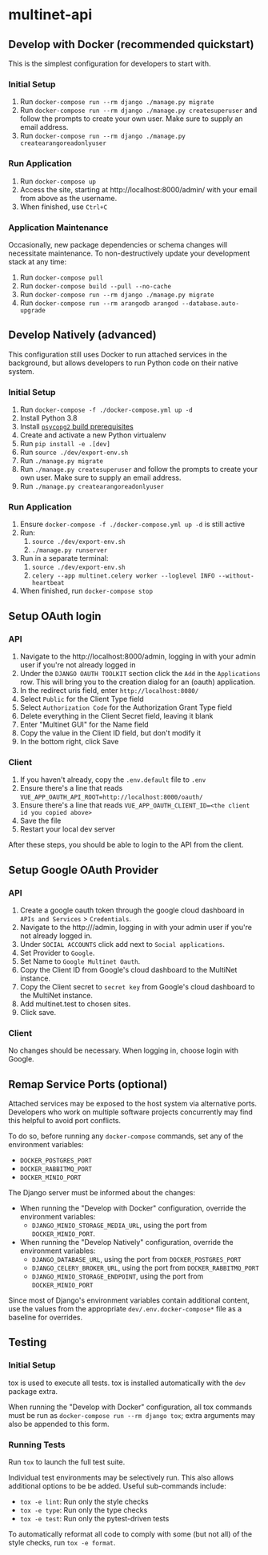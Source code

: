 # multinet-api

## Develop with Docker (recommended quickstart)
This is the simplest configuration for developers to start with.

### Initial Setup
1. Run `docker-compose run --rm django ./manage.py migrate`
2. Run `docker-compose run --rm django ./manage.py createsuperuser`
   and follow the prompts to create your own user. Make sure to supply an email address.
3. Run `docker-compose run --rm django ./manage.py createarangoreadonlyuser`

### Run Application
1. Run `docker-compose up`
2. Access the site, starting at http://localhost:8000/admin/ with your email from above as the username.
3. When finished, use `Ctrl+C`

### Application Maintenance
Occasionally, new package dependencies or schema changes will necessitate
maintenance. To non-destructively update your development stack at any time:
1. Run `docker-compose pull`
2. Run `docker-compose build --pull --no-cache`
3. Run `docker-compose run --rm django ./manage.py migrate`
4. Run `docker-compose run --rm arangodb arangod --database.auto-upgrade`

## Develop Natively (advanced)
This configuration still uses Docker to run attached services in the background,
but allows developers to run Python code on their native system.

### Initial Setup
1. Run `docker-compose -f ./docker-compose.yml up -d`
2. Install Python 3.8
3. Install
   [`psycopg2` build prerequisites](https://www.psycopg.org/docs/install.html#build-prerequisites)
4. Create and activate a new Python virtualenv
5. Run `pip install -e .[dev]`
6. Run `source ./dev/export-env.sh`
7. Run `./manage.py migrate`
8. Run `./manage.py createsuperuser` and follow the prompts to create your own user. Make sure to supply an email address.
9. Run `./manage.py createarangoreadonlyuser`

### Run Application
1.  Ensure `docker-compose -f ./docker-compose.yml up -d` is still active
2. Run:
   1. `source ./dev/export-env.sh`
   2. `./manage.py runserver`
3. Run in a separate terminal:
   1. `source ./dev/export-env.sh`
   2. `celery --app multinet.celery worker --loglevel INFO --without-heartbeat`
4. When finished, run `docker-compose stop`

## Setup OAuth login
### API
1. Navigate to the http://localhost:8000/admin, logging in with your admin user if you're not already logged in
2. Under the `DJANGO OAUTH TOOLKIT` section click the `Add` in the `Applications` row. This will bring you to the creation dialog for an (oauth) application.
3. In the redirect uris field, enter `http://localhost:8080/`
4. Select `Public` for the Client Type field
5. Select `Authorization Code` for the Authorization Grant Type field
6. Delete everything in the Client Secret field, leaving it blank
7. Enter "Multinet GUI" for the Name field
8. Copy the value in the Client ID field, but don't modify it
9. In the bottom right, click Save

### Client
1. If you haven't already, copy the `.env.default` file to `.env`
2. Ensure there's a line that reads `VUE_APP_OAUTH_API_ROOT=http://localhost:8000/oauth/`
3. Ensure there's a line that reads `VUE_APP_OAUTH_CLIENT_ID=<the client id you copied above>`
4. Save the file
5. Restart your local dev server

After these steps, you should be able to login to the API from the client.

## Setup Google OAuth Provider
### API
1. Create a google oauth token through the google cloud dashboard in `APIs and Services` > `Credentials`.
2. Navigate to the http://<server address>/admin, logging in with your admin user if you're not already logged in.
3. Under `SOCIAL ACCOUNTS` click add next to `Social applications`.
4. Set Provider to `Google`.
5. Set Name to `Google Multinet Oauth`.
6. Copy the Client ID from Google's cloud dashboard to the MultiNet instance.
7. Copy the Client secret to `secret key` from Google's cloud dashboard to the MultiNet instance.
8. Add multinet.test to chosen sites.
9. Click save.

### Client
No changes should be necessary. When logging in, choose login with Google.

## Remap Service Ports (optional)
Attached services may be exposed to the host system via alternative ports. Developers who work
on multiple software projects concurrently may find this helpful to avoid port conflicts.

To do so, before running any `docker-compose` commands, set any of the environment variables:
* `DOCKER_POSTGRES_PORT`
* `DOCKER_RABBITMQ_PORT`
* `DOCKER_MINIO_PORT`

The Django server must be informed about the changes:
* When running the "Develop with Docker" configuration, override the environment variables:
  * `DJANGO_MINIO_STORAGE_MEDIA_URL`, using the port from `DOCKER_MINIO_PORT`.
* When running the "Develop Natively" configuration, override the environment variables:
  * `DJANGO_DATABASE_URL`, using the port from `DOCKER_POSTGRES_PORT`
  * `DJANGO_CELERY_BROKER_URL`, using the port from `DOCKER_RABBITMQ_PORT`
  * `DJANGO_MINIO_STORAGE_ENDPOINT`, using the port from `DOCKER_MINIO_PORT`

Since most of Django's environment variables contain additional content, use the values from
the appropriate `dev/.env.docker-compose*` file as a baseline for overrides.

## Testing
### Initial Setup
tox is used to execute all tests.
tox is installed automatically with the `dev` package extra.

When running the "Develop with Docker" configuration, all tox commands must be run as
`docker-compose run --rm django tox`; extra arguments may also be appended to this form.

### Running Tests
Run `tox` to launch the full test suite.

Individual test environments may be selectively run.
This also allows additional options to be be added.
Useful sub-commands include:
* `tox -e lint`: Run only the style checks
* `tox -e type`: Run only the type checks
* `tox -e test`: Run only the pytest-driven tests

To automatically reformat all code to comply with
some (but not all) of the style checks, run `tox -e format`.

